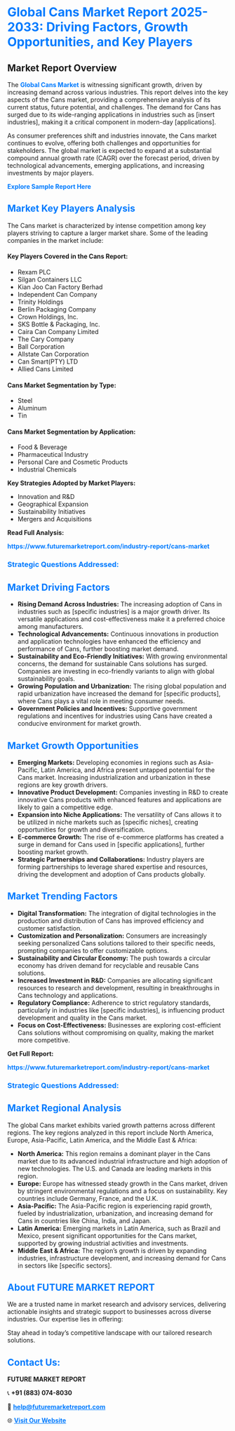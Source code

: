 <h1 style="color: #007BFF;">Global Cans Market Report 2025-2033: Driving Factors, Growth Opportunities, and Key Players</h1>

<section id="overview">
<h2>Market Report Overview</h2>
<p>The <a href="https://www.futuremarketreport.com/industry-report/cans-market" style="color: #007BFF; text-decoration: none;"><strong>Global Cans Market</strong></a> is witnessing significant growth, driven by increasing demand across various industries. This report delves into the key aspects of the Cans market, providing a comprehensive analysis of its current status, future potential, and challenges. The demand for Cans has surged due to its wide-ranging applications in industries such as [insert industries], making it a critical component in modern-day [applications].</p>
<p>As consumer preferences shift and industries innovate, the Cans market continues to evolve, offering both challenges and opportunities for stakeholders. The global market is expected to expand at a substantial compound annual growth rate (CAGR) over the forecast period, driven by technological advancements, emerging applications, and increasing investments by major players.</p>
</section>

<section id="overview">
<p><a href="https://www.futuremarketreport.com/request-sample/reportId=62583" style="color: #007BFF; text-decoration: none;"><strong>Explore Sample Report Here</strong></a></p>
</section>

<section id="key-players">
<h2 style="color: #007BFF;">Market Key Players Analysis</h2>
<p>The Cans market is characterized by intense competition among key players striving to capture a larger market share. Some of the leading companies in the market include:</p>
<h4>Key Players Covered in the Cans Report:</h4>
<ul><li>Rexam PLC</li><li>Silgan Containers LLC</li><li>Kian Joo Can Factory Berhad</li><li>Independent Can Company</li><li>Trinity Holdings</li><li>Berlin Packaging Company</li><li>Crown Holdings, Inc.</li><li>SKS Bottle &amp; Packaging, Inc.</li><li>Caira Can Company Limited</li><li>The Cary Company</li><li>Ball Corporation</li><li>Allstate Can Corporation</li><li>Can Smart(PTY) LTD</li><li>Allied Cans Limited</li></ul>
<h4>Cans Market Segmentation by Type:</h4>
<ul><li>Steel</li><li>Aluminum</li><li>Tin</li></ul>

<h4>Cans Market Segmentation by Application:</h4>
<ul><li>Food &amp; Beverage</li><li>Pharmaceutical Industry</li><li>Personal Care and Cosmetic Products</li><li>Industrial Chemicals</li></ul>
<p><strong>Key Strategies Adopted by Market Players:</strong></p>
<ul>
<li>Innovation and R&D</li>
<li>Geographical Expansion</li>
<li>Sustainability Initiatives</li>
<li>Mergers and Acquisitions</li>
</ul>
</section>

<section>
<p><strong>Read Full Analysis: </strong></p><a href="https://www.futuremarketreport.com/industry-report/cans-market" style="color: #007BFF; text-decoration: none;"><strong>https://www.futuremarketreport.com/industry-report/cans-market</strong></a>
<h3 style="color: #007BFF;">Strategic Questions Addressed:</h3>
</section>

<section id="driving-factors">
<h2 style="color: #007BFF;">Market Driving Factors</h2>
<ul>
<li><strong>Rising Demand Across Industries:</strong> The increasing adoption of Cans in industries such as [specific industries] is a major growth driver. Its versatile applications and cost-effectiveness make it a preferred choice among manufacturers.</li>
<li><strong>Technological Advancements:</strong> Continuous innovations in production and application technologies have enhanced the efficiency and performance of Cans, further boosting market demand.</li>
<li><strong>Sustainability and Eco-Friendly Initiatives:</strong> With growing environmental concerns, the demand for sustainable Cans solutions has surged. Companies are investing in eco-friendly variants to align with global sustainability goals.</li>
<li><strong>Growing Population and Urbanization:</strong> The rising global population and rapid urbanization have increased the demand for [specific products], where Cans plays a vital role in meeting consumer needs.</li>
<li><strong>Government Policies and Incentives:</strong> Supportive government regulations and incentives for industries using Cans have created a conducive environment for market growth.</li>
</ul>
</section>

<section id="growth-opportunities">
<h2 style="color: #007BFF;">Market Growth Opportunities</h2>
<ul>
<li><strong>Emerging Markets:</strong> Developing economies in regions such as Asia-Pacific, Latin America, and Africa present untapped potential for the Cans market. Increasing industrialization and urbanization in these regions are key growth drivers.</li>
<li><strong>Innovative Product Development:</strong> Companies investing in R&D to create innovative Cans products with enhanced features and applications are likely to gain a competitive edge.</li>
<li><strong>Expansion into Niche Applications:</strong> The versatility of Cans allows it to be utilized in niche markets such as [specific niches], creating opportunities for growth and diversification.</li>
<li><strong>E-commerce Growth:</strong> The rise of e-commerce platforms has created a surge in demand for Cans used in [specific applications], further boosting market growth.</li>
<li><strong>Strategic Partnerships and Collaborations:</strong> Industry players are forming partnerships to leverage shared expertise and resources, driving the development and adoption of Cans products globally.</li>
</ul>
</section>

<section id="trending-factors">
<h2 style="color: #007BFF;">Market Trending Factors</h2>
<ul>
<li><strong>Digital Transformation:</strong> The integration of digital technologies in the production and distribution of Cans has improved efficiency and customer satisfaction.</li>
<li><strong>Customization and Personalization:</strong> Consumers are increasingly seeking personalized Cans solutions tailored to their specific needs, prompting companies to offer customizable options.</li>
<li><strong>Sustainability and Circular Economy:</strong> The push towards a circular economy has driven demand for recyclable and reusable Cans solutions.</li>
<li><strong>Increased Investment in R&D:</strong> Companies are allocating significant resources to research and development, resulting in breakthroughs in Cans technology and applications.</li>
<li><strong>Regulatory Compliance:</strong> Adherence to strict regulatory standards, particularly in industries like [specific industries], is influencing product development and quality in the Cans market.</li>
<li><strong>Focus on Cost-Effectiveness:</strong> Businesses are exploring cost-efficient Cans solutions without compromising on quality, making the market more competitive.</li>
</ul>
</section>

<section>
<p><strong>Get Full Report: </strong></p><a href="https://www.futuremarketreport.com/industry-report/cans-market" style="color: #007BFF; text-decoration: none;"><strong>https://www.futuremarketreport.com/industry-report/cans-market</strong></a>
<h3 style="color: #007BFF;">Strategic Questions Addressed:</h3>
</section>


<section id="regional-analysis">
<h2 style="color: #007BFF;">Market Regional Analysis</h2>
<p>The global Cans market exhibits varied growth patterns across different regions. The key regions analyzed in this report include North America, Europe, Asia-Pacific, Latin America, and the Middle East & Africa:</p>
<ul>
<li><strong>North America:</strong> This region remains a dominant player in the Cans market due to its advanced industrial infrastructure and high adoption of new technologies. The U.S. and Canada are leading markets in this region.</li>
<li><strong>Europe:</strong> Europe has witnessed steady growth in the Cans market, driven by stringent environmental regulations and a focus on sustainability. Key countries include Germany, France, and the U.K.</li>
<li><strong>Asia-Pacific:</strong> The Asia-Pacific region is experiencing rapid growth, fueled by industrialization, urbanization, and increasing demand for Cans in countries like China, India, and Japan.</li>
<li><strong>Latin America:</strong> Emerging markets in Latin America, such as Brazil and Mexico, present significant opportunities for the Cans market, supported by growing industrial activities and investments.</li>
<li><strong>Middle East & Africa:</strong> The region’s growth is driven by expanding industries, infrastructure development, and increasing demand for Cans in sectors like [specific sectors].</li>
</ul>
</section>

<footer>
<h2 style="color: #007BFF;">About FUTURE MARKET REPORT</h2>
<p>We are a trusted name in market research and advisory services, delivering actionable insights and strategic support to businesses across diverse industries. Our expertise lies in offering:</p>

<p>Stay ahead in today’s competitive landscape with our tailored research solutions.</p>

<h2 style="color: #007BFF;">Contact Us:</h2>
<p><strong>FUTURE MARKET REPORT</strong></p>
<p>📞 <strong>+91 (883) 074-8030</strong></p>
<p>📧 <strong><a href="mailto:help@futuremarketreport.com" style="color: #007BFF;">help@futuremarketreport.com</a></strong></p>
<p>🌐 <strong><a href="https://www.futuremarketreport.com/" style="color: #007BFF;">Visit Our Website</a></strong></p>
</footer>